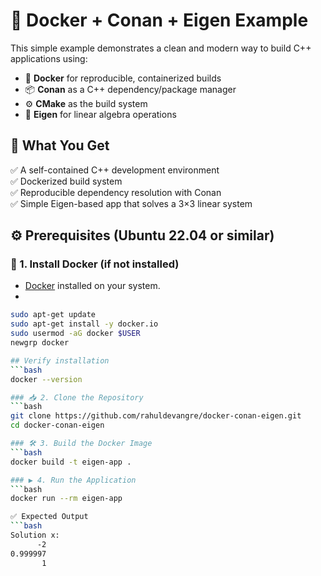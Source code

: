 # 🚀 Docker + Conan + Eigen Example

This simple example demonstrates a clean and modern way to build C++ applications using:

- 🐳 **Docker** for reproducible, containerized builds
- 📦 **Conan** as a C++ dependency/package manager
- ⚙️ **CMake** as the build system
- 📐 **Eigen** for linear algebra operations

## 🎯 What You Get

✅ A self-contained C++ development environment  
✅ Dockerized build system  
✅ Reproducible dependency resolution with Conan  
✅ Simple Eigen-based app that solves a 3×3 linear system

## ⚙️ Prerequisites (Ubuntu 22.04 or similar)

### 🐳 1. Install Docker (if not installed)
- [Docker](https://docs.docker.com/engine/install/ubuntu/) installed on your system.
- 
```bash
sudo apt-get update
sudo apt-get install -y docker.io
sudo usermod -aG docker $USER
newgrp docker

## Verify installation
```bash
docker --version

### 📥 2. Clone the Repository
```bash
git clone https://github.com/rahuldevangre/docker-conan-eigen.git
cd docker-conan-eigen

### 🛠️ 3. Build the Docker Image
```bash
docker build -t eigen-app .

### ▶️ 4. Run the Application
```bash
docker run --rm eigen-app

✅ Expected Output
```bash
Solution x:
      -2
0.999997
       1


